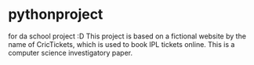 # pythonproject
for da school project :D
This project is based on a fictional website by the name of CricTickets, which is used to book  IPL tickets online. 
This is a computer science investigatory paper.
